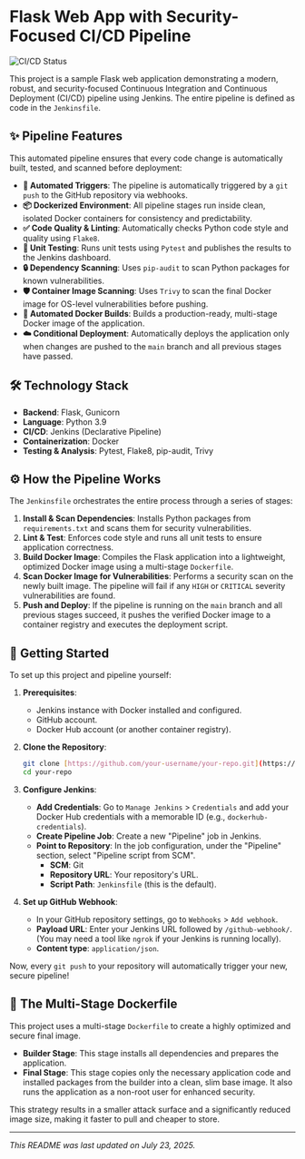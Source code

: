 # Flask Web App with Security-Focused CI/CD Pipeline

![CI/CD Status](https://img.shields.io/badge/CI/CD-Passing-brightgreen?style=for-the-badge&logo=jenkins)

This project is a sample Flask web application demonstrating a modern, robust, and security-focused Continuous Integration and Continuous Deployment (CI/CD) pipeline using Jenkins. The entire pipeline is defined as code in the `Jenkinsfile`.

## ✨ Pipeline Features

This automated pipeline ensures that every code change is automatically built, tested, and scanned before deployment:

* **🤖 Automated Triggers**: The pipeline is automatically triggered by a `git push` to the GitHub repository via webhooks.
* **📦 Dockerized Environment**: All pipeline stages run inside clean, isolated Docker containers for consistency and predictability.
* **✅ Code Quality & Linting**: Automatically checks Python code style and quality using `Flake8`.
* **🧪 Unit Testing**: Runs unit tests using `Pytest` and publishes the results to the Jenkins dashboard.
* **🔒 Dependency Scanning**: Uses `pip-audit` to scan Python packages for known vulnerabilities.
* **🛡️ Container Image Scanning**: Uses `Trivy` to scan the final Docker image for OS-level vulnerabilities before pushing.
* **🚀 Automated Docker Builds**: Builds a production-ready, multi-stage Docker image of the application.
* **☁️ Conditional Deployment**: Automatically deploys the application only when changes are pushed to the `main` branch and all previous stages have passed.

## 🛠️ Technology Stack

* **Backend**: Flask, Gunicorn
* **Language**: Python 3.9
* **CI/CD**: Jenkins (Declarative Pipeline)
* **Containerization**: Docker
* **Testing & Analysis**: Pytest, Flake8, pip-audit, Trivy

## ⚙️ How the Pipeline Works

The `Jenkinsfile` orchestrates the entire process through a series of stages:

1.  **Install & Scan Dependencies**: Installs Python packages from `requirements.txt` and scans them for security vulnerabilities.
2.  **Lint & Test**: Enforces code style and runs all unit tests to ensure application correctness.
3.  **Build Docker Image**: Compiles the Flask application into a lightweight, optimized Docker image using a multi-stage `Dockerfile`.
4.  **Scan Docker Image for Vulnerabilities**: Performs a security scan on the newly built image. The pipeline will fail if any `HIGH` or `CRITICAL` severity vulnerabilities are found.
5.  **Push and Deploy**: If the pipeline is running on the `main` branch and all previous stages succeed, it pushes the verified Docker image to a container registry and executes the deployment script.

## 🚀 Getting Started

To set up this project and pipeline yourself:

1.  **Prerequisites**:
    * Jenkins instance with Docker installed and configured.
    * GitHub account.
    * Docker Hub account (or another container registry).

2.  **Clone the Repository**:
    ```sh
    git clone [https://github.com/your-username/your-repo.git](https://github.com/your-username/your-repo.git)
    cd your-repo
    ```

3.  **Configure Jenkins**:
    * **Add Credentials**: Go to `Manage Jenkins` > `Credentials` and add your Docker Hub credentials with a memorable ID (e.g., `dockerhub-credentials`).
    * **Create Pipeline Job**: Create a new "Pipeline" job in Jenkins.
    * **Point to Repository**: In the job configuration, under the "Pipeline" section, select "Pipeline script from SCM".
        * **SCM**: Git
        * **Repository URL**: Your repository's URL.
        * **Script Path**: `Jenkinsfile` (this is the default).

4.  **Set up GitHub Webhook**:
    * In your GitHub repository settings, go to `Webhooks` > `Add webhook`.
    * **Payload URL**: Enter your Jenkins URL followed by `/github-webhook/`. (You may need a tool like `ngrok` if your Jenkins is running locally).
    * **Content type**: `application/json`.

Now, every `git push` to your repository will automatically trigger your new, secure pipeline!

## 🐳 The Multi-Stage Dockerfile

This project uses a multi-stage `Dockerfile` to create a highly optimized and secure final image.

* **Builder Stage**: This stage installs all dependencies and prepares the application.
* **Final Stage**: This stage copies only the necessary application code and installed packages from the builder into a clean, slim base image. It also runs the application as a non-root user for enhanced security.

This strategy results in a smaller attack surface and a significantly reduced image size, making it faster to pull and cheaper to store.

---

*This README was last updated on July 23, 2025.*
